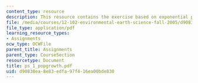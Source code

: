 ```yaml
---
content_type: resource
description: This resource contains the exercise based on exponential population growth.
file: /media/courses/12-102-environmental-earth-science-fall-2005/d90838ea8e83edfa97f416ea00bde830_ps_1_popgrowth.pdf
file_type: application/pdf
learning_resource_types:
- Assignments
ocw_type: OCWFile
parent_title: Assignments
parent_type: CourseSection
resourcetype: Document
title: ps_1_popgrowth.pdf
uid: d90838ea-8e83-edfa-97f4-16ea00bde830
---
```

